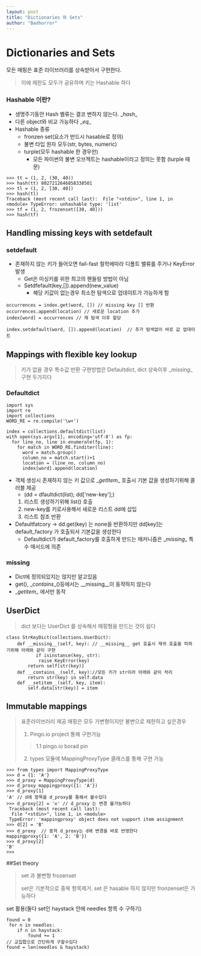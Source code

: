 ```yaml
---
layout: post
title: "Dictionaries 와 Sets"
author: "Badhorror"
---
```

# Dictionaries and Sets
모든 매핑은 표준 라이브러리를 상속받아서 구현한다.
> 이에 제한도 모두가 공유하며 키는 Hashable 하다

### Hashable 이란?
 * 생명주기동안 Hash 벨류는 결코 변하지 않는다. \__hash__
 * 다른 object와 비교 가능하다 \__eq__
 * Hashable 종류
    - fronzen set(요소가 반드시 hasable로 정의)
    - 불변 타입 원자 모두(str, bytes, numeric)
    - turple(모두 hashable 한 경우만)
        - 모든 파이썬의 불변 오브젝트는 hashable이라고 정의는 못함 (turple 때문)
```
>>> tt = (1, 2, (30, 40))
>>> hash(tt) 8027212646858338501
>>> tl = (1, 2, [30, 40])
>>> hash(tl)
Traceback (most recent call last):  File "<stdin>", line 1, in <module> TypeError: unhashable type: 'list'
>>> tf = (1, 2, frozenset([30, 40]))
>>> hash(tf)
```

## Handling missing keys with setdefault
### setdefault
- 존재하지 않는 키가 들어오면 fail-fast 철학에따라 디폴트 밸류를 주거나 KeyError 발생
    - Get은 미싱키를 위한 최고의 핸들링 방법이 아님
    - Setdfefault(key,[]).append(new_value)
        - 해당 키값이 없는경우 최소한 탐색으로 업데이트가 가능하게 함

```
occurrences = index.get(word, []) // missing key [] 반환
occurrences.append(location) // 새로운 location 추가
index[word] = occurrences // 재 탐색 이후 할당
```
```
index.setdefault(word, []).append(location)  // 추가 탐색없이 바로 값 업데이트
```

## Mappings with flexible key lookup

> 키가 없을 경우 특수값 반환 구현방법은 Defaultdict, dict 상속이후 \__missing__ 구현 두가지다

### Defaultdict
```
import sys
import re
import collections
WORD_RE = re.compile('\w+')

index = collections.defaultdict(list)
with open(sys.argv[1], encoding='utf-8') as fp:
  for line_no, line in enumerate(fp, 1):
    for match in WORD_RE.finditer(line):
      word = match.group()
      column_no = match.start()+1
      location = (line_no, column_no)
      index[word].append(location)
```
- 객체 생성시 존재하지 않는 키 값으로 \__getItem__ 호출시 기본 값을 생성하기위해 콜러블 제공
    - (dd = dfaultdict(list); dd['new-key'];)
    1. 리스트 생성하기위해 list() 호출
    2. new-key를 키로사용해서 새로운 리스트 dd에 삽입
    3. 리스트 참조 반환
- Defaultfatcory -> dd.get(key) 는 none을 반환하지만 dd[key]는 default_factory 가 호출되서 기본값을 생성한다
    - Defaultdict가 default_factory를 호출하게 만드는 매커니즘은 \__missing__ 특수 매서드에 의존

### missing
 - Dict에 정의되있지는 않지만 알고있음
 - get(), \__contains__()등에서는 \__missing__이 동작하지 않는다
 - \__getitem__ 에서만 동작

## UserDict
> dict 보다는 UserDict 를 상속해서 매핑형을 만드는 것이 쉽다

```
class StrKeyDict(collections.UserDict):
    def __missing__(self, key): // __missing__ get 호출시 재귀 호출을 피하기위해 아래와 같이 구현
           if isinstance(key, str):
            raise KeyError(key)
        return self[str(key)]
    def __contains__(self, key)://모든 키가 str이라 아래와 같이 처리
        return str(key) in self.data
    def __setitem__(self, key, item):
        self.data[str(key)] = item
```
## Immutable mappings
> 표준라이브러리 제공 매핑은 모두 가변형이지만 불변으로 제한하고 싶은경우
>  1. Pingo.io project 통해 구현가능
>> 1.1 pingo.io borad pin
> 2. types 모듈에 MappingProxyType 클래스를 통해 구현 가능

```
>>> from types import MappingProxyType
>>> d = {1: 'A'}
>>> d_proxy = MappingProxyType(d)
>>> d_proxy mappingproxy({1: 'A'})
>>> d_proxy[1]
'A' // d에 항목을 d_proxy를 통해서 볼수있다
>>> d_proxy[2] = 'x' // d_proxy 는 변경 불가능하다
 Traceback (most recent call last):
  File "<stdin>", line 1, in <module>
 TypeError: 'mappingproxy' object does not support item assignment
>>> d[2] = 'B'
>>> d_proxy  // 동적 d_proxy는 d에 변경을 바로 반영한다
mappingproxy({1: 'A', 2: 'B'})
>>> d_proxy[2]
'B'
>>>
```

##Set theory
> set 과 불변형 frozenset
>
> set은 기본적으로 중복 항목제거.
> set 은 hasable 하지 않지만 fronzenset은 가능하다


set 활용(둘다 set인 haystack 안에 needles 항목 수 구하기)
```
found = 0
 for n in needles:
    if n in haystack:
        found += 1
// 교집합으로 간단하게 구할수있다
found = len(needles & haystack)

```

